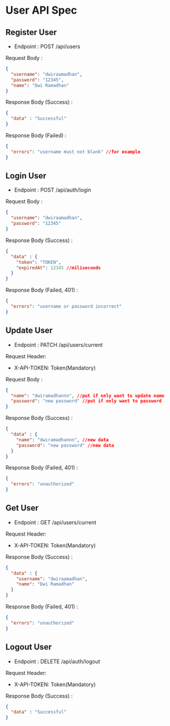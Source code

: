 # User API Spec

## Register User
- Endpoint : POST /api/users

Request Body :
```json
{
  "username": "dwiraamadhan",
  "password": "12345",
  "name": "Dwi Ramadhan"
}
```

Response Body (Success) :
```json
{
  "data" : "Successful"
}
```

Response Body (Failed) :
```json
{
  "errors": "username must not blank" //for example 
}
```

## Login User
- Endpoint : POST /api/auth/login

Request Body :
```json
{
  "username": "dwiraamadhan",
  "password": "12345"
}
```

Response Body (Success) :
```json
{
  "data" : {
    "token": "TOKEN",
    "expiredAt": 12345 //miliseconds
  }
}
```

Response Body (Failed, 401) :
```json
{
  "errors": "username or password incorrect" 
}
```

## Update User
- Endpoint : PATCH /api/users/current

Request Header:
- X-API-TOKEN: Token(Mandatory)


Request Body :
```json
{
  "name": "dwiramadhannn", //put if only want to update name
  "password": "new password" //put if only want to password
}
```

Response Body (Success) :
```json
{
  "data" : {
    "name": "dwiramadhannn", //new data
    "password": "new password" //new data
  }
}
```

Response Body (Failed, 401) :
```json
{
  "errors": "unauthorized" 
}
```

## Get User
- Endpoint : GET /api/users/current

Request Header:
- X-API-TOKEN: Token(Mandatory)

Response Body (Success) :
```json
{
  "data" : {
    "username": "dwiraamadhan",
    "name": "Dwi Ramadhan"
  }
}
```

Response Body (Failed, 401) :
```json
{
  "errors": "unauthorized" 
}
```

## Logout User

- Endpoint : DELETE /api/auth/logout

Request Header:
- X-API-TOKEN: Token(Mandatory)

Response Body (Success) :
```json
{
  "data" : "Successful"
}
```